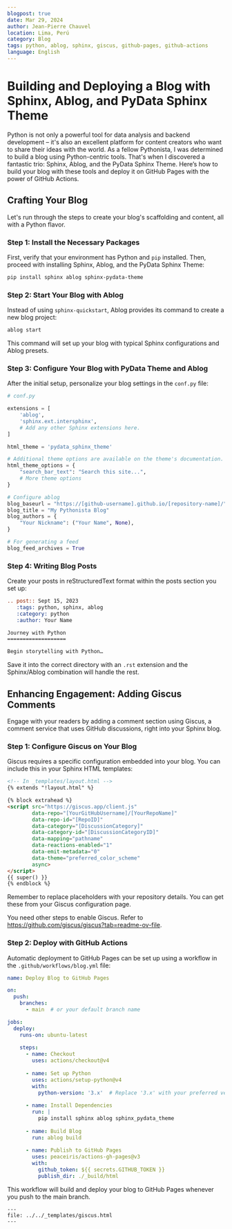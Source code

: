 ```yaml
---
blogpost: true
date: Mar 29, 2024
author: Jean-Pierre Chauvel
location: Lima, Perú
category: Blog
tags: python, ablog, sphinx, giscus, github-pages, github-actions
language: English
---
```

# Building and Deploying a Blog with Sphinx, Ablog, and PyData Sphinx Theme

Python is not only a powerful tool for data analysis and backend development – it's also an excellent platform for content creators who want to share their ideas with the world. As a fellow Pythonista, I was determined to build a blog using Python-centric tools. That's when I discovered a fantastic trio: Sphinx, Ablog, and the PyData Sphinx Theme. Here’s how to build your blog with these tools and deploy it on GitHub Pages with the power of GitHub Actions.

## Crafting Your Blog

Let's run through the steps to create your blog's scaffolding and content, all with a Python flavor.

### Step 1: Install the Necessary Packages

First, verify that your environment has Python and `pip` installed. Then, proceed with installing Sphinx, Ablog, and the PyData Sphinx Theme:

```bash
pip install sphinx ablog sphinx-pydata-theme
```

### Step 2: Start Your Blog with Ablog

Instead of using `sphinx-quickstart`, Ablog provides its command to create a new blog project:

```bash
ablog start
```

This command will set up your blog with typical Sphinx configurations and Ablog presets.

### Step 3: Configure Your Blog with PyData Theme and Ablog

After the initial setup, personalize your blog settings in the `conf.py` file:

```python
# conf.py

extensions = [
    'ablog',
    'sphinx.ext.intersphinx',
    # Add any other Sphinx extensions here.
]

html_theme = 'pydata_sphinx_theme'

# Additional theme options are available on the theme's documentation.
html_theme_options = {
    "search_bar_text": "Search this site...",
    # More theme options
}

# Configure ablog
blog_baseurl = "https://[github-username].github.io/[repository-name]/"
blog_title = "My Pythonista Blog"
blog_authors = {
    "Your Nickname": ("Your Name", None),
}

# For generating a feed
blog_feed_archives = True
```

### Step 4: Writing Blog Posts

Create your posts in reStructuredText format within the posts section you set up:

```rst
.. post:: Sept 15, 2023
   :tags: python, sphinx, ablog
   :category: python
   :author: Your Name

Journey with Python
===================

Begin storytelling with Python…
```

Save it into the correct directory with an `.rst` extension and the Sphinx/Ablog combination will handle the rest.

## Enhancing Engagement: Adding Giscus Comments

Engage with your readers by adding a comment section using Giscus, a comment service that uses GitHub discussions, right into your Sphinx blog.

### Step 1: Configure Giscus on Your Blog

Giscus requires a specific configuration embedded into your blog. You can include this in your Sphinx HTML templates:

```html
<!-- In _templates/layout.html -->
{% extends "!layout.html" %}

{% block extrahead %}
<script src="https://giscus.app/client.js"
        data-repo="[YourGitHubUsername]/[YourRepoName]"
        data-repo-id="[RepoID]"
        data-category="[DiscussionCategory]"
        data-category-id="[DiscussionCategoryID]"
        data-mapping="pathname"
        data-reactions-enabled="1"
        data-emit-metadata="0"
        data-theme="preferred_color_scheme"
        async>
</script>
{{ super() }}
{% endblock %}
```

Remember to replace placeholders with your repository details. You can get these from your Giscus configuration page.

You need other steps to enable Giscus. Refer to https://github.com/giscus/giscus?tab=readme-ov-file.

### Step 2: Deploy with GitHub Actions

Automatic deployment to GitHub Pages can be set up using a workflow in the `.github/workflows/blog.yml` file:

```yaml
name: Deploy Blog to GitHub Pages

on:
  push:
    branches:
      - main  # or your default branch name

jobs:
  deploy:
    runs-on: ubuntu-latest
    
    steps:
      - name: Checkout
        uses: actions/checkout@v4
      
      - name: Set up Python
        uses: actions/setup-python@v4
        with:
          python-version: '3.x'  # Replace '3.x' with your preferred version
      
      - name: Install Dependencies
        run: |
          pip install sphinx ablog sphinx_pydata_theme
      
      - name: Build Blog
        run: ablog build
      
      - name: Publish to GitHub Pages
        uses: peaceiris/actions-gh-pages@v3
        with:
          github_token: ${{ secrets.GITHUB_TOKEN }}
          publish_dir: ./_build/html
```

This workflow will build and deploy your blog to GitHub Pages whenever you push to the main branch.

```{raw} html
---
file: ../../_templates/giscus.html
---
```
